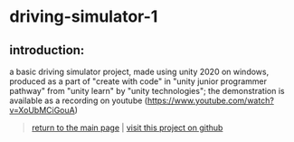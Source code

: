 # driving-simulator-1

## introduction:

a basic driving simulator project, made using unity 2020 on windows, produced as a part of "create with code" in "unity junior programmer pathway" from "unity learn" by "unity technologies"; the demonstration is available as a recording on youtube (https://www.youtube.com/watch?v=XoUbMCiGouA)

> [return to the main page](https://ahiyantra.github.io)
> |
> [visit this project on github](https://github.com/ahiyantra/driving-simulator-1)